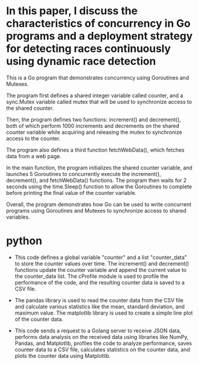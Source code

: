 # In this paper, I discuss the characteristics of concurrency in Go programs and a deployment strategy for detecting races continuously using dynamic race detection

This is a Go program that demonstrates concurrency using Goroutines and Mutexes.

The program first defines a shared integer variable called counter, and a sync.Mutex variable called mutex that will be used to synchronize access to the shared counter.

Then, the program defines two functions: increment() and decrement(), both of which perform 1000 increments and decrements on the shared counter variable while acquiring and releasing the mutex to synchronize access to the counter.

The program also defines a third function fetchWebData(), which fetches data from a web page.

In the main function, the program initializes the shared counter variable, and launches 5 Goroutines to concurrently execute the increment(), decrement(), and fetchWebData() functions. The program then waits for 2 seconds using the time.Sleep() function to allow the Goroutines to complete before printing the final value of the counter variable.

Overall, the program demonstrates how Go can be used to write concurrent programs using Goroutines and Mutexes to synchronize access to shared variables.

# python

- This code defines a global variable "counter" and a list "counter_data" to store the counter values over time. The increment() and decrement() functions update the counter variable and append the current value to the counter_data list. The cProfile module is used to profile the performance of the code, and the resulting counter data is saved to a CSV file.

- The pandas library is used to read the counter data from the CSV file and calculate various statistics like the mean, standard deviation, and maximum value. The matplotlib library is used to create a simple line plot of the counter data.

- This code  sends a request to a Golang server to receive JSON data, performs data analysis on the received data using libraries like NumPy, Pandas, and Matplotlib, profiles the code to analyze performance, saves counter data to a CSV file, calculates statistics on the counter data, and plots the counter data using Matplotlib.
